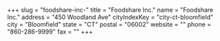 +++
slug = "foodshare-inc-"
title = "Foodshare Inc."
name = "Foodshare Inc."
address = "450 Woodland Ave"
cityIndexKey = "city-ct-bloomfield"
city = "Bloomfield"
state = "CT"
postal = "06002"
website = ""
phone = "860-286-9999"
fax = ""
+++
